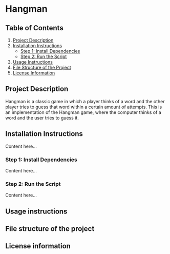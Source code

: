 # Hangman

## Table of Contents
1. [Project Description](#project-description)  
2. [Installation Instructions](#installation-instructions)  
   - [Step 1: Install Dependencies](#step-1-install-dependencies)  
   - [Step 2: Run the Script](#step-2-run-the-script)  
3. [Usage Instructions](#usage-instructions)  
4. [File Structure of the Project](#file-structure-of-the-project)  
5. [License Information](#license-information)  

## Project Description
Hangman is a classic game in which a player thinks of a word and the other player tries to guess that word within a certain amount of attempts.
This is an implementation of the Hangman game, where the computer thinks of a word and the user tries to guess it. 

## Installation Instructions
Content here...

### Step 1: Install Dependencies
Content here...

### Step 2: Run the Script
Content here...

## Usage instructions
## File structure of the project
## License information
